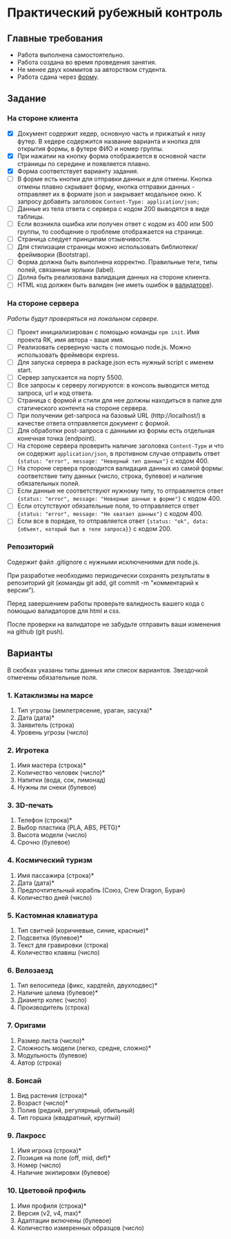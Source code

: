 # Практический рубежный контроль

## Главные требования

- Работа выполнена самостоятельно.
- Работа создана во время проведения занятия.
- Не менее двух коммитов за авторством студента.
- Работа сдана через [форму](https://forms.gle/FiyjwExQNrmaF1BZ6).

## Задание

### На стороне клиента

- [X] Документ содержит хедер, основную часть и прижатый к низу футер. В хедере содержится название варианта и кнопка для открытия формы, в футере ФИО и номер группы.
- [X] При нажатии на кнопку форма отображается в основной части страницы по середине и появляется плавно.
- [X] Форма соответствует варианту задания.
- [ ] В форме есть кнопки для отправки данных и для отмены. Кнопка отмены плавно скрывает форму, кнопка отправки данных - отправляет их в формате json и закрывает модальное окно. К запросу добавить заголовок `Content-Type: application/json;`
- [ ] Данные из тела ответа с сервера с кодом 200 выводятся в виде таблицы.
- [ ] Если возникла ошибка или получен ответ с кодом из 400 или 500 группы, то сообщение о проблеме отображается на странице.
- [ ] Страница следует принципам отзывчивости.
- [ ] Для стилизации страницы можно использовать библиотеки/фреймворки (Bootstrap).
- [ ] Форма должна быть выполнена корректно. Правильные теги, типы полей, связанные ярлыки (label).
- [ ] Долна быть реализована валидация данных на стороне клиента.
- [ ] HTML код должен быть валиден (не иметь ошибок в [валидаторе](https://validator.w3.org/)).

### На стороне сервера

*Работы будут проверяться на локальном сервере.*

- [ ] Проект инициализирован с помощью команды `npm init`. Имя проекта RK, имя автора - ваше имя.
- [ ] Реализовать серверную часть с помощью node.js. Можно использовать фреймворк express.
- [ ] Для запуска сервера в package.json есть нужный script с именем start.
- [ ] Сервер запускается на порту 5500.
- [ ] Все запросы к серверу логируются: в консоль выводится метод запроса, url и код ответа.
- [ ] Страница с формой и стили для нее должны находиться в папке для статического контента на стороне сервера.
- [ ] При получении get-запроса на базовый URL (http://localhost/) в качестве ответа отправляется документ с формой.
- [ ] Для обработки post-запроса с данными из формы есть отдельная конечная точка (endpoint).
- [ ] На стороне сервера проверить наличие заголовка `Content-Type` и что он содержит `application/json`, в противном случае отправить ответ `{status: "error", message: "Неверный тип данных"}` с кодом 400.
- [ ] На стороне сервера проводится валидация данных из самой формы: соответствие типу данных (число, строка, булевое) и наличие обязательных полей.
- [ ] Если данные не соответствуют нужному типу, то отправляется ответ `{status: "error", message: "Неверные данные в форме"}` с кодом 400.
- [ ] Если отсутствуют обязательные поля, то отправляется ответ `{status: "error", message: "Не хватает данных"}` с кодом 400.
- [ ] Если все в порядке, то отправляется ответ `{status: "ok", data: {объект, который был в теле запроса}}` с кодом 200.

### Репозиторий

Содержит файл .gitignore с нужными исключениями для node.js.

При разработке необходимо периодически сохранять результаты в репозиторий git (команды git add, git commit -m "комментарий к версии").

Перед завершением работы проверьте валидность вашего кода с помощью валидаторов для html и css.

После проверки на валидаторе не забудьте отправить ваши изменения на github (git push).

## Варианты

В скобках указаны типы данных или список вариантов. Звездочкой отмечены обязательные поля.

### 1. Катаклизмы на марсе

1. Тип угрозы (землетрясение, ураган, засуха)*
2. Дата (дата)*
3. Заявитель (строка)
4. Уровень угрозы (число)

### 2. Игротека

1. Имя мастера (строка)*
2. Количество человек (число)*
3. Напитки (вода, сок, лимонад)
4. Нужны ли снеки (булевое)

### 3. 3D-печать

1. Телефон (строка)*
2. Выбор пластика (PLA, ABS, PETG)*
3. Высота модели (число)
4. Срочно (булевое)

### 4. Космический туризм

1. Имя пассажира (строка)*
2. Дата (дата)*
3. Предпочтительный корабль (Союз, Crew Dragon, Буран)
4. Количество дней (число)

### 5. Кастомная клавиатура

1. Тип свитчей (коричневые, синие, красные)*
2. Подсветка (булевое)*
3. Текст для гравировки (строка)
4. Количество клавиш (число)

### 6. Велозаезд

1. Тип велосипеда (фикс, хардтейл, двухподвес)*
2. Наличие шлема (булевое)*
3. Диаметр колес (число)
4. Производитель (строка)

### 7. Оригами

1. Размер листа (число)*
2. Сложность модели (легко, средне, сложно)*
3. Модульность (булевое)
4. Автор (строка)

### 8. Бонсай

1. Вид растения (строка)*
2. Возраст (число)*
3. Полив (редкий, регулярный, обильный)
4. Тип горшка (квадратный, круглый)

### 9. Лакросс

1. Имя игрока (строка)*
2. Позиция на поле (off, mid, def)*
3. Номер (число)
4. Наличие экипировки (булевое)

### 10. Цветовой профиль

1. Имя профиля (строка)*
2. Версия (v2, v4, max)*
3. Адаптации включены (булевое)
4. Количество измеренных образцов (число)
